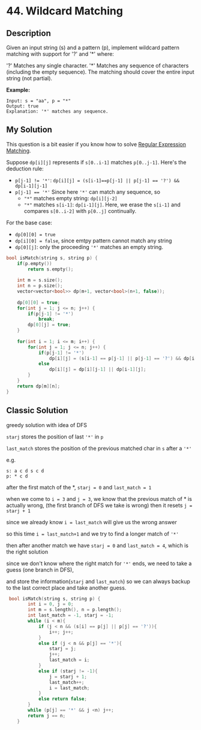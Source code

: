 # 44. Wildcard Matching

## Description
Given an input string (s) and a pattern (p), implement wildcard pattern matching with support for '?' and '*' where:

'?' Matches any single character.
'*' Matches any sequence of characters (including the empty sequence).
The matching should cover the entire input string (not partial).

**Example:**
```
Input: s = "aa", p = "*"
Output: true
Explanation: '*' matches any sequence.
```

## My Solution
This question is a bit easier if you know how to solve [Regular Expression Matching](https://leetcode.com/problems/regular-expression-matching/).


Suppose `dp[i][j]` represents if `s[0..i-1]` matches `p[0..j-1]`. Here's the deduction rule:

- `p[j-1] != '*'`: `dp[i][j] = (s[i-1]==p[j-1] || p[j-1] == '?') && dp[i-1][j-1]` 
- `p[j-1] == '*'`
    Since here `'*'` can match any sequence, so
    - `"*"` matches empty string: `dp[i][j-2]`
    - `"*"` matches `s[i-1]`: `dp[i-1][j]`. Here, we erase the `s[i-1]` and compares `s[0..i-2]` with `p[0..j]` continually. 

For the base case:
- `dp[0][0] = true`
- `dp[i][0] = false`, since emtpy pattern cannot match any string
- `dp[0][j]`: only the proceeding `'*'` matches an empty string.

```C++
bool isMatch(string s, string p) {
    if(p.empty())
        return s.empty();
    
    int m = s.size();
    int n = p.size();
    vector<vector<bool>> dp(m+1, vector<bool>(n+1, false));
    
    dp[0][0] = true;
    for(int j = 1; j <= n; j++) {
        if(p[j-1] != '*')
            break;
        dp[0][j] = true;
    }
    
    for(int i = 1; i <= m; i++) {
        for(int j = 1; j <= n; j++) {
            if(p[j-1] != '*')
                dp[i][j] = (s[i-1] == p[j-1] || p[j-1] == '?') && dp[i-1][j-1];
            else
                dp[i][j] = dp[i][j-1] || dp[i-1][j];
        }
    }
    return dp[m][n];
}
```

## Classic Solution
greedy solution with idea of DFS

`starj` stores the position of last `'*'` in `p`

`last_match` stores the position of the previous matched char in `s` after a `'*'`

e.g. 
```
s: a c d s c d
p: * c d
```
after the first match of the *, `starj = 0` and `last_match = 1`

when we come to `i = 3` and `j = 3`, we know that the previous match of * is actually wrong, 
(the first branch of DFS we take is wrong)
then it resets `j = starj + 1`

since we already know `i = last_match` will give us the wrong answer

so this time `i = last_match+1` and we try to find a longer match of `'*'`

then after another match we have `starj = 0` and `last_match = 4`, which is the right solution

since we don't know where the right match for `'*'` ends, we need to take a guess (one branch in DFS), 

and store the information(`starj` and `last_match`) so we can always backup to the last correct place and take another guess.

```C++
 bool isMatch(string s, string p) {
        int i = 0, j = 0;
        int m = s.length(), n = p.length();
        int last_match = -1, starj = -1;
        while (i < m){
            if (j < n && (s[i] == p[j] || p[j] == '?')){
                i++; j++;
            }
            else if (j < n && p[j] == '*'){
                starj = j;
                j++;
                last_match = i;
            }
            else if (starj != -1){
                j = starj + 1;
                last_match++;
                i = last_match;
            }
            else return false;
        }
        while (p[j] == '*' && j <n) j++;
        return j == n;
    }
```